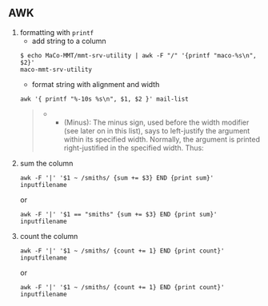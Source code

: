 AWK
---


1. formatting with `printf`
    - add string to a column
    ```
    $ echo MaCo-MMT/mmt-srv-utility | awk -F "/" '{printf "maco-%s\n", $2}'
    maco-mmt-srv-utility
    ```
    - format string with alignment and width
    ```
    awk '{ printf "%-10s %s\n", $1, $2 }' mail-list
    ```
    > - - (Minus): The minus sign, used before the width modifier (see later on in this list), says to left-justify the argument within its specified width. Normally, the argument is printed right-justified in the specified width. Thus:
2. sum the column
    ```
    awk -F '|' '$1 ~ /smiths/ {sum += $3} END {print sum}' inputfilename
    ```
    or 
    ```
    awk -F '|' '$1 == "smiths" {sum += $3} END {print sum}' inputfilename
    ```
3. count the column
    ```
    awk -F '|' '$1 ~ /smiths/ {count += 1} END {print count}' inputfilename
    ```
    or 
    ```
    awk -F '|' '$1 ~ /smiths/ {count += 1} END {print count}' inputfilename
    ```